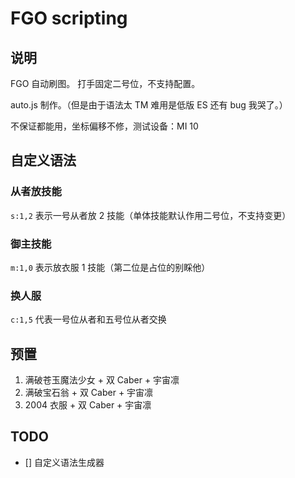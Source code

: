 # FGO scripting
## 说明
FGO 自动刷图。
打手固定二号位，不支持配置。

auto.js 制作。（但是由于语法太 TM 难用是低版 ES 还有 bug 我哭了。）

不保证都能用，坐标偏移不修，测试设备：MI 10

## 自定义语法
### 从者放技能
`s:1,2` 表示一号从者放 2 技能（单体技能默认作用二号位，不支持变更）

### 御主技能
`m:1,0` 表示放衣服 1 技能（第二位是占位的别睬他）

### 换人服
`c:1,5` 代表一号位从者和五号位从者交换

## 预置
1. 满破苍玉魔法少女 + 双 Caber + 宇宙凛
2. 满破宝石翁 + 双 Caber + 宇宙凛
3. 2004 衣服 + 双 Caber + 宇宙凛

## TODO
- [] 自定义语法生成器
